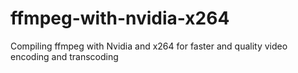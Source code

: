 # ffmpeg-with-nvidia-x264
Compiling ffmpeg with Nvidia and x264 for faster and quality video encoding and transcoding
